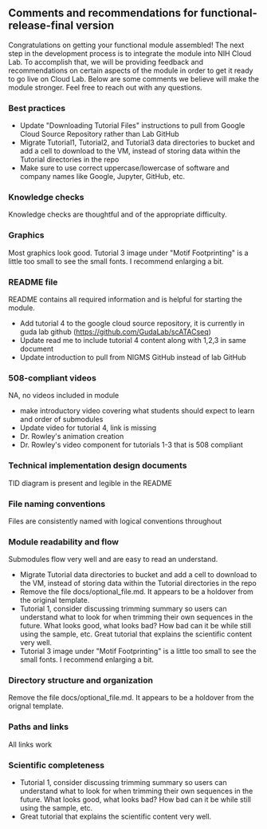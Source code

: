 ## Comments and recommendations for functional-release-final version

Congratulations on getting your functional module assembled! The next step in the development process is to integrate the module into NIH Cloud Lab. To accomplish that, we will be providing feedback and recommendations on certain aspects of the module in order to get it ready to go live on Cloud Lab. Below are some comments we believe will make the module stronger. Feel free to reach out with any questions.

### Best practices
* Update "Downloading Tutorial Files" instructions to pull from Google Cloud Source Repository rather than Lab GitHub
* Migrate Tutorial1, Tutorial2, and Tutorial3 data directories to bucket and add a cell to download to the VM, instead of storing data within the Tutorial directories in the repo
* Make sure to use correct uppercase/lowercase of software and company names like Google, Jupyter, GitHub, etc.


### Knowledge checks
Knowledge checks are thoughtful and of the appropriate difficulty.
### Graphics
Most graphics look good. Tutorial 3 image under "Motif Footprinting" is a little too small to see the small fonts. I recommend enlarging a bit.
### README file
README contains all required information and is helpful for starting the module.
+ Add tutorial 4 to the google cloud source repository, it is currently in guda lab github (https://github.com/GudaLab/scATACseq)
+ Update read me to include tutorial 4 content along with 1,2,3 in same document
+ Update introduction to pull from NIGMS GitHub instead of lab GitHub

### 508-compliant videos
NA, no videos included in module
+ make introductory video covering what students should expect to learn and order of submodules
+ Update video for tutorial 4, link is missing
+ Dr. Rowley's animation creation
+ Dr. Rowley's video component for tutorials 1-3 that is 508 compliant
### Technical implementation design documents
TID diagram is present and legible in the README
### File naming conventions
Files are consistently named with logical conventions throughout
### Module readability and flow
Submodules flow very well and are easy to read an understand.

+ Migrate Tutorial data directories to bucket and add a cell to download to the VM, instead of storing data within the Tutorial directories in the repo
+ Remove the file docs/optional_file.md. It appears to be a holdover from the original template.
+ Tutorial 1, consider discussing trimming summary so users can understand what to look for when trimming their own sequences in the future. What looks good, what looks bad? How bad can it be while still using the sample, etc. Great tutorial that explains the scientific content very well.
+ Tutorial 3 image under "Motif Footprinting" is a little too small to see the small fonts. I recommend enlarging a bit.

### Directory structure and organization
Remove the file docs/optional_file.md. It appears to be a holdover from the orignal template.
### Paths and links
All links work
### Scientific completeness
* Tutorial 1, consider discussing trimming summary so users can understand what to look for when trimming their own sequences in the future. What looks good, what looks bad? How bad can it be while still using the sample, etc.
* Great tutorial that explains the scientific content very well.